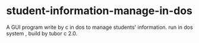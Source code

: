 # student-information-manage-in-dos
A GUI program write by c in dos to manage students' information.
run in dos system , build by tubor c 2.0.
